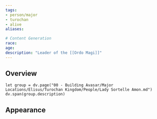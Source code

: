 ```yaml
---
tags:
- person/major
- turochan
- alive
aliases:

# Content Generation
race:
age:
description: "Leader of the [[Ordo Magi]]"
---
```

## Overview
```dataviewjs
let group = dv.page("00 - Building Avasar/Major Locations/Elisus/Turochan Kingdom/People/Lady Sortelle Amon.md")
dv.span(group.description)
```
## Appearance
